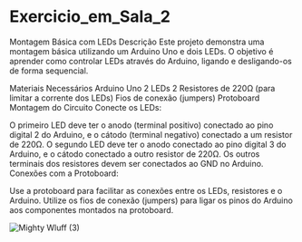 # Exercicio_em_Sala_2
Montagem Básica com LEDs
Descrição
Este projeto demonstra uma montagem básica utilizando um Arduino Uno e dois LEDs. O objetivo é aprender como controlar LEDs através do Arduino, ligando e desligando-os de forma sequencial.

Materiais Necessários
Arduino Uno
2 LEDs
2 Resistores de 220Ω (para limitar a corrente dos LEDs)
Fios de conexão (jumpers)
Protoboard
Montagem do Circuito
Conecte os LEDs:

O primeiro LED deve ter o anodo (terminal positivo) conectado ao pino digital 2 do Arduino, e o cátodo (terminal negativo) conectado a um resistor de 220Ω.
O segundo LED deve ter o anodo conectado ao pino digital 3 do Arduino, e o cátodo conectado a outro resistor de 220Ω.
Os outros terminais dos resistores devem ser conectados ao GND no Arduino.
Conexões com a Protoboard:

Use a protoboard para facilitar as conexões entre os LEDs, resistores e o Arduino.
Utilize os fios de conexão (jumpers) para ligar os pinos do Arduino aos componentes montados na protoboard.

![Mighty Wluff (3)](https://github.com/user-attachments/assets/d72a82bf-8f44-4c1c-beaf-ac29928bae9f)
